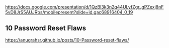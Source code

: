 ## 
https://docs.google.com/presentation/d/1QzBl3k3n2q44ULyfZgr_gPZexj8nF5vD8JrS5AUJRbs/mobilepresent?slide=id.gac68916404_0_19

## 10 Password Reset Flaws
https://anugrahsr.github.io/posts/10-Password-reset-flaws/


